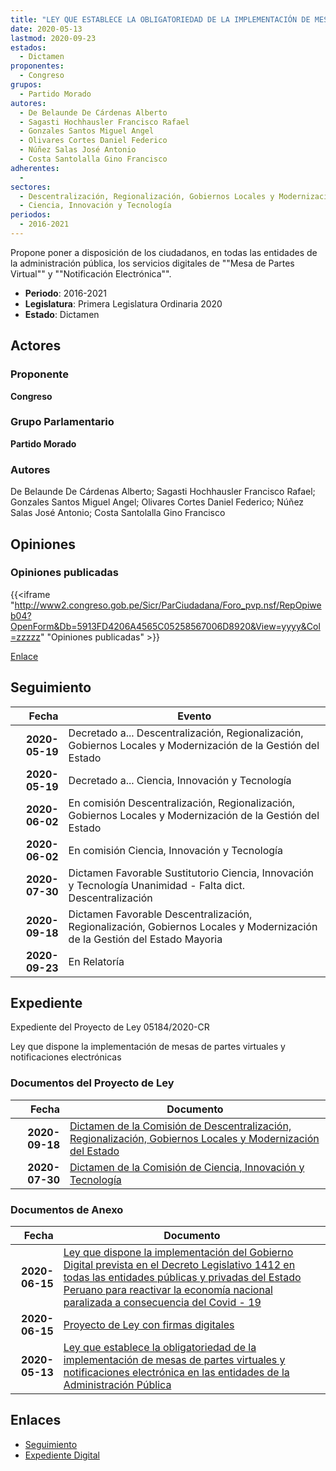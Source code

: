 ```yaml
---
title: "LEY QUE ESTABLECE LA OBLIGATORIEDAD DE LA IMPLEMENTACIÓN DE MESAS DE PARTES VIRTUALES Y NOTIFICACIONES ELECTRÓNICAS EN LAS ENTIDADES DE LA ADMINISTRACIÓN PÚBLICA"
date: 2020-05-13
lastmod: 2020-09-23
estados: 
  - Dictamen
proponentes: 
  - Congreso
grupos: 
  - Partido Morado
autores: 
  - De Belaunde De Cárdenas Alberto
  - Sagasti Hochhausler Francisco Rafael
  - Gonzales Santos Miguel Angel
  - Olivares Cortes Daniel Federico
  - Núñez Salas José Antonio
  - Costa Santolalla Gino Francisco
adherentes: 
  - 
sectores: 
  - Descentralización, Regionalización, Gobiernos Locales y Modernización de la Gestión del Estado
  - Ciencia, Innovación y Tecnología
periodos: 
  - 2016-2021
---
```


Propone poner a disposición de los ciudadanos, en todas las entidades de la administración pública, los servicios digitales de ""Mesa de Partes Virtual"" y ""Notificación Electrónica"".

- **Periodo**: 2016-2021
- **Legislatura**: Primera Legislatura Ordinaria 2020
- **Estado**: Dictamen

## Actores

### Proponente

**Congreso**

### Grupo Parlamentario

**Partido Morado**

### Autores

De Belaunde De Cárdenas Alberto; Sagasti Hochhausler Francisco Rafael; Gonzales Santos Miguel Angel; Olivares Cortes Daniel Federico; Núñez Salas José Antonio; Costa Santolalla Gino Francisco


## Opiniones

### Opiniones publicadas

{{<iframe "http://www2.congreso.gob.pe/Sicr/ParCiudadana/Foro_pvp.nsf/RepOpiweb04?OpenForm&Db=5913FD4206A4565C05258567006D8920&View=yyyy&Col=zzzzz" "Opiniones publicadas" >}}

[Enlace](http://www2.congreso.gob.pe/Sicr/ParCiudadana/Foro_pvp.nsf/RepOpiweb04?OpenForm&Db=5913FD4206A4565C05258567006D8920&View=yyyy&Col=zzzzz)

## Seguimiento

| Fecha | Evento |
|------:|--------|
| **2020-05-19** | Decretado a... Descentralización, Regionalización, Gobiernos Locales y Modernización de la Gestión del Estado|
| **2020-05-19** | Decretado a... Ciencia, Innovación y Tecnología|
| **2020-06-02** | En comisión Descentralización, Regionalización, Gobiernos Locales y Modernización de la Gestión del Estado|
| **2020-06-02** | En comisión Ciencia, Innovación y Tecnología|
| **2020-07-30** | Dictamen Favorable Sustitutorio Ciencia, Innovación y Tecnología Unanimidad - Falta dict. Descentralización|
| **2020-09-18** | Dictamen Favorable Descentralización, Regionalización, Gobiernos Locales y Modernización de la Gestión del Estado Mayoria|
| **2020-09-23** | En Relatoría|


## Expediente

Expediente del Proyecto de Ley 05184/2020-CR

Ley que dispone la implementación de mesas de partes virtuales y notificaciones electrónicas


### Documentos del Proyecto de Ley

| Fecha | Documento |
|------:|--------|
| **2020-09-18** | [Dictamen de la Comisión de Descentralización, Regionalización, Gobiernos Locales y Modernización del Estado](http://www.leyes.congreso.gob.pe/Documentos/2016_2021/Dictamenes/Proyectos_de_Ley/05184DC08MAY20200918.pdf) |
| **2020-07-30** | [Dictamen de la Comisión de Ciencia, Innovación y Tecnología](http://www.leyes.congreso.gob.pe/Documentos/2016_2021/Dictamenes/Proyectos_de_Ley/05184DC02MAY20200730.pdf) |

### Documentos de Anexo

| Fecha | Documento |
|------:|--------|
| **2020-06-15** | [Ley que dispone la implementación del Gobierno Digital prevista en el Decreto Legislativo 1412 en todas las entidades públicas y privadas del Estado Peruano para reactivar la economía nacional paralizada a consecuencia del Covid - 19](http://www.leyes.congreso.gob.pe/Documentos/2016_2021/Proyectos_de_Ley_y_de_Resoluciones_Legislativas/PL05511_20200615.pdf) |
| **2020-06-15** | [Proyecto de Ley con firmas digitales](http://www.leyes.congreso.gob.pe/Documentos/2016_2021/Proyectos_de_Ley_y_de_Resoluciones_Legislativas/Proyectos_Firmas_digitales/PL05511.pdf) |
| **2020-05-13** | [Ley que establece la obligatoriedad de la implementación de mesas de partes virtuales y notificaciones electrónica en las entidades de la Administración Pública](http://www.leyes.congreso.gob.pe/Documentos/2016_2021/Proyectos_de_Ley_y_de_Resoluciones_Legislativas/PL05184-20200513.pdf) |

## Enlaces 

- [Seguimiento](http://www2.congreso.gob.pe/Sicr/TraDocEstProc/CLProLey2016.nsf/f7fff46988ca05b1052578e100829cc7/5b7433a7210379ed052585670075641b?OpenDocument)
- [Expediente Digital](http://www2.congreso.gob.pe/Sicr/TraDocEstProc/CLProLey2016.nsf/f7fff46988ca05b1052578e100829cc7/5b7433a7210379ed052585670075641b?OpenDocument&Click=05257FB7005EB655.eb71d0cf91d8294e05256cdf006b5706/$Body/0.1C6C)
